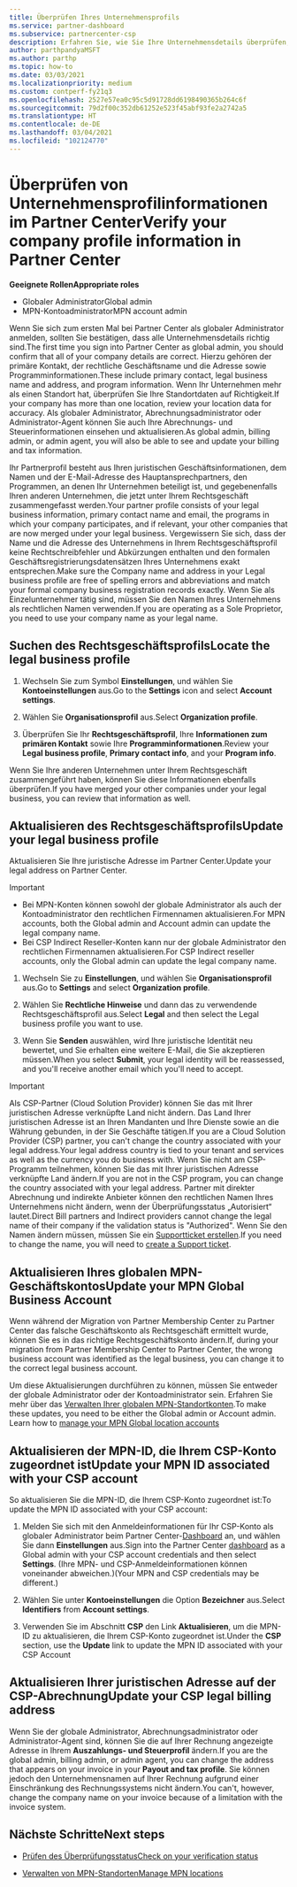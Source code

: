 ```yaml
---
title: Überprüfen Ihres Unternehmensprofils
ms.service: partner-dashboard
ms.subservice: partnercenter-csp
description: Erfahren Sie, wie Sie Ihre Unternehmensdetails überprüfen, z. B. den primären Kontakt-, die Adresse und Programminformationen. Sie können auch ihre rechtlichen Adressen und Abrechnungsadressen aktualisieren.
author: parthpandyaMSFT
ms.author: parthp
ms.topic: how-to
ms.date: 03/03/2021
ms.localizationpriority: medium
ms.custom: contperf-fy21q3
ms.openlocfilehash: 2527e57ea0c95c5d91728dd6198490365b264c6f
ms.sourcegitcommit: 79d2f00c352db61252e523f45abf93fe2a2742a5
ms.translationtype: HT
ms.contentlocale: de-DE
ms.lasthandoff: 03/04/2021
ms.locfileid: "102124770"
---
```

# <a name="verify-your-company-profile-information-in-partner-center"></a><span data-ttu-id="0e857-104">Überprüfen von Unternehmensprofilinformationen im Partner Center</span><span class="sxs-lookup"><span data-stu-id="0e857-104">Verify your company profile information in Partner Center</span></span>

<span data-ttu-id="0e857-105">**Geeignete Rollen**</span><span class="sxs-lookup"><span data-stu-id="0e857-105">**Appropriate roles**</span></span>

- <span data-ttu-id="0e857-106">Globaler Administrator</span><span class="sxs-lookup"><span data-stu-id="0e857-106">Global admin</span></span>
- <span data-ttu-id="0e857-107">MPN-Kontoadministrator</span><span class="sxs-lookup"><span data-stu-id="0e857-107">MPN account admin</span></span>

<span data-ttu-id="0e857-108">Wenn Sie sich zum ersten Mal bei Partner Center als globaler Administrator anmelden, sollten Sie bestätigen, dass alle Unternehmensdetails richtig sind.</span><span class="sxs-lookup"><span data-stu-id="0e857-108">The first time you sign into Partner Center as global admin, you should confirm that all of your company details are correct.</span></span> <span data-ttu-id="0e857-109">Hierzu gehören der primäre Kontakt, der rechtliche Geschäftsname und die Adresse sowie Programminformationen.</span><span class="sxs-lookup"><span data-stu-id="0e857-109">These include primary contact, legal business name and address, and program information.</span></span> <span data-ttu-id="0e857-110">Wenn Ihr Unternehmen mehr als einen Standort hat, überprüfen Sie Ihre Standortdaten auf Richtigkeit.</span><span class="sxs-lookup"><span data-stu-id="0e857-110">If your company has more than one location, review your location data for accuracy.</span></span> <span data-ttu-id="0e857-111">Als globaler Administrator, Abrechnungsadministrator oder Administrator-Agent können Sie auch Ihre Abrechnungs- und Steuerinformationen einsehen und aktualisieren.</span><span class="sxs-lookup"><span data-stu-id="0e857-111">As global admin, billing admin, or admin agent, you will also be able to see and update your billing and tax information.</span></span>

<span data-ttu-id="0e857-112">Ihr Partnerprofil besteht aus Ihren juristischen Geschäftsinformationen, dem Namen und der E-Mail-Adresse des Hauptansprechpartners, den Programmen, an denen Ihr Unternehmen beteiligt ist, und gegebenenfalls Ihren anderen Unternehmen, die jetzt unter Ihrem Rechtsgeschäft zusammengefasst werden.</span><span class="sxs-lookup"><span data-stu-id="0e857-112">Your partner profile consists of your legal business information, primary contact name and email, the programs in which your company participates, and if relevant, your other companies that are now merged under your legal business.</span></span> <span data-ttu-id="0e857-113">Vergewissern Sie sich, dass der Name und die Adresse des Unternehmens in Ihrem Rechtsgeschäftsprofil keine Rechtschreibfehler und Abkürzungen enthalten und den formalen Geschäftsregistrierungsdatensätzen Ihres Unternehmens exakt entsprechen.</span><span class="sxs-lookup"><span data-stu-id="0e857-113">Make sure the Company name and address in your Legal business profile are free of spelling errors and abbreviations and match your formal company business registration records exactly.</span></span> <span data-ttu-id="0e857-114">Wenn Sie als Einzelunternehmer tätig sind, müssen Sie den Namen Ihres Unternehmens als rechtlichen Namen verwenden.</span><span class="sxs-lookup"><span data-stu-id="0e857-114">If you are operating as a Sole Proprietor, you need to use your company name as your legal name.</span></span>



## <a name="locate-the-legal-business-profile"></a><span data-ttu-id="0e857-115">Suchen des Rechtsgeschäftsprofils</span><span class="sxs-lookup"><span data-stu-id="0e857-115">Locate the legal business profile</span></span>

1. <span data-ttu-id="0e857-116">Wechseln Sie zum Symbol **Einstellungen**, und wählen Sie **Kontoeinstellungen** aus.</span><span class="sxs-lookup"><span data-stu-id="0e857-116">Go to the **Settings** icon and select **Account settings**.</span></span>
 
1. <span data-ttu-id="0e857-117">Wählen Sie **Organisationsprofil** aus.</span><span class="sxs-lookup"><span data-stu-id="0e857-117">Select **Organization profile**.</span></span> 

2. <span data-ttu-id="0e857-118">Überprüfen Sie Ihr **Rechtsgeschäftsprofil**, Ihre **Informationen zum primären Kontakt** sowie Ihre **Programminformationen**.</span><span class="sxs-lookup"><span data-stu-id="0e857-118">Review your **Legal business profile**, **Primary contact info**, and your **Program info**.</span></span>

<span data-ttu-id="0e857-119">Wenn Sie Ihre anderen Unternehmen unter Ihrem Rechtsgeschäft zusammengeführt haben, können Sie diese Informationen ebenfalls überprüfen.</span><span class="sxs-lookup"><span data-stu-id="0e857-119">If you have merged your other companies under your legal business, you can review that information as well.</span></span> 

## <a name="update-your-legal-business-profile"></a><span data-ttu-id="0e857-120">Aktualisieren des Rechtsgeschäftsprofils</span><span class="sxs-lookup"><span data-stu-id="0e857-120">Update your legal business profile</span></span>

<span data-ttu-id="0e857-121">Aktualisieren Sie Ihre juristische Adresse im Partner Center.</span><span class="sxs-lookup"><span data-stu-id="0e857-121">Update your legal address on Partner Center.</span></span>

>[!Important]
>- <span data-ttu-id="0e857-122">Bei MPN-Konten können sowohl der globale Administrator als auch der Kontoadministrator den rechtlichen Firmennamen aktualisieren.</span><span class="sxs-lookup"><span data-stu-id="0e857-122">For MPN accounts, both the Global admin and Account admin can update the legal company name.</span></span>
>- <span data-ttu-id="0e857-123">Bei CSP Indirect Reseller-Konten kann nur der globale Administrator den rechtlichen Firmennamen aktualisieren.</span><span class="sxs-lookup"><span data-stu-id="0e857-123">For CSP Indirect reseller accounts, only the Global admin can update the legal company name.</span></span> 

1. <span data-ttu-id="0e857-124">Wechseln Sie zu **Einstellungen**, und wählen Sie **Organisationsprofil** aus.</span><span class="sxs-lookup"><span data-stu-id="0e857-124">Go to **Settings** and select **Organization profile**.</span></span>

2. <span data-ttu-id="0e857-125">Wählen Sie **Rechtliche Hinweise** und dann das zu verwendende Rechtsgeschäftsprofil aus.</span><span class="sxs-lookup"><span data-stu-id="0e857-125">Select **Legal**  and then select the Legal business profile you want to use.</span></span>
 
1. <span data-ttu-id="0e857-126">Wenn Sie **Senden** auswählen, wird Ihre juristische Identität neu bewertet, und Sie erhalten eine weitere E-Mail, die Sie akzeptieren müssen.</span><span class="sxs-lookup"><span data-stu-id="0e857-126">When you select **Submit**, your legal identity will be reassessed, and you'll receive another email which you'll need to accept.</span></span>

>[!Important]
><span data-ttu-id="0e857-127">Als CSP-Partner (Cloud Solution Provider) können Sie das mit Ihrer juristischen Adresse verknüpfte Land nicht ändern. Das Land Ihrer juristischen Adresse ist an Ihren Mandanten und Ihre Dienste sowie an die Währung gebunden, in der Sie Geschäfte tätigen.</span><span class="sxs-lookup"><span data-stu-id="0e857-127">If you are a Cloud Solution Provider (CSP) partner, you can't change the country associated with your legal address.Your legal address country is tied to your tenant and services as well as the currency you do business with.</span></span> <span data-ttu-id="0e857-128">Wenn Sie nicht am CSP-Programm teilnehmen, können Sie das mit Ihrer juristischen Adresse verknüpfte Land ändern.</span><span class="sxs-lookup"><span data-stu-id="0e857-128">If you are not in the CSP program, you can change the country associated with your legal address.</span></span> <span data-ttu-id="0e857-129">Partner mit direkter Abrechnung und indirekte Anbieter können den rechtlichen Namen Ihres Unternehmens nicht ändern, wenn der Überprüfungsstatus „Autorisiert“ lautet.</span><span class="sxs-lookup"><span data-stu-id="0e857-129">Direct Bill partners and Indirect providers cannot change the legal name of their company if the validation status is "Authorized".</span></span> <span data-ttu-id="0e857-130">Wenn Sie den Namen ändern müssen, müssen Sie ein [Supportticket erstellen](https://partner.microsoft.com/dashboard/support/servicerequests/create?stage=2&topicid=eb74583c-61b3-2124-bffc-00920e0ae772).</span><span class="sxs-lookup"><span data-stu-id="0e857-130">If you need to change the name, you will need to [create a Support ticket](https://partner.microsoft.com/dashboard/support/servicerequests/create?stage=2&topicid=eb74583c-61b3-2124-bffc-00920e0ae772).</span></span>



## <a name="update-your-mpn-global-business-account"></a><span data-ttu-id="0e857-131">Aktualisieren Ihres globalen MPN-Geschäftskontos</span><span class="sxs-lookup"><span data-stu-id="0e857-131">Update your MPN Global Business Account</span></span>

<span data-ttu-id="0e857-132">Wenn während der Migration von Partner Membership Center zu Partner Center das falsche Geschäftskonto als Rechtsgeschäft ermittelt wurde, können Sie es in das richtige Rechtsgeschäftskonto ändern.</span><span class="sxs-lookup"><span data-stu-id="0e857-132">If, during your migration from Partner Membership Center to Partner Center, the wrong business account was identified as the legal business, you can change it to the correct legal business account.</span></span>

<span data-ttu-id="0e857-133">Um diese Aktualisierungen durchführen zu können, müssen Sie entweder der globale Administrator oder der Kontoadministrator sein. Erfahren Sie mehr über das [Verwalten Ihrer globalen MPN-Standortkonten](manage-locations.md).</span><span class="sxs-lookup"><span data-stu-id="0e857-133">To make these updates, you need to be either the Global admin or Account admin. Learn how to [manage your MPN Global location accounts](manage-locations.md)</span></span>


## <a name="update-your-mpn-id-associated-with-your-csp-account"></a><span data-ttu-id="0e857-134">Aktualisieren der MPN-ID, die Ihrem CSP-Konto zugeordnet ist</span><span class="sxs-lookup"><span data-stu-id="0e857-134">Update your MPN ID associated with your CSP account</span></span>

<span data-ttu-id="0e857-135">So aktualisieren Sie die MPN-ID, die Ihrem CSP-Konto zugeordnet ist:</span><span class="sxs-lookup"><span data-stu-id="0e857-135">To update the MPN ID associated with your CSP account:</span></span>

1. <span data-ttu-id="0e857-136">Melden Sie sich mit den Anmeldeinformationen für Ihr CSP-Konto als globaler Administrator beim Partner Center-[Dashboard](https://partner.microsoft.com/dashboard/home) an, und wählen Sie dann **Einstellungen** aus.</span><span class="sxs-lookup"><span data-stu-id="0e857-136">Sign into the Partner Center [dashboard](https://partner.microsoft.com/dashboard/home) as a Global admin with your CSP account credentials and then select **Settings**.</span></span> <span data-ttu-id="0e857-137">(Ihre MPN- und CSP-Anmeldeinformationen können voneinander abweichen.)</span><span class="sxs-lookup"><span data-stu-id="0e857-137">(Your MPN and CSP credentials may be different.)</span></span>
 
1. <span data-ttu-id="0e857-138">Wählen Sie unter **Kontoeinstellungen** die Option **Bezeichner** aus.</span><span class="sxs-lookup"><span data-stu-id="0e857-138">Select **Identifiers** from **Account settings**.</span></span>

1. <span data-ttu-id="0e857-139">Verwenden Sie im Abschnitt **CSP** den Link **Aktualisieren**, um die MPN-ID zu aktualisieren, die Ihrem CSP-Konto zugeordnet ist.</span><span class="sxs-lookup"><span data-stu-id="0e857-139">Under the **CSP** section, use the **Update** link to update the MPN ID associated with your CSP Account</span></span> 


## <a name="update-your-csp-legal-billing-address"></a><span data-ttu-id="0e857-140">Aktualisieren Ihrer juristischen Adresse auf der CSP-Abrechnung</span><span class="sxs-lookup"><span data-stu-id="0e857-140">Update your CSP legal billing address</span></span>

<span data-ttu-id="0e857-141">Wenn Sie der globale Administrator, Abrechnungsadministrator oder Administrator-Agent sind, können Sie die auf Ihrer Rechnung angezeigte Adresse in Ihrem **Auszahlungs- und Steuerprofil** ändern.</span><span class="sxs-lookup"><span data-stu-id="0e857-141">If you are the global admin, billing admin, or admin agent, you can change the address that appears on your invoice in your **Payout and tax profile**.</span></span> <span data-ttu-id="0e857-142">Sie können jedoch den Unternehmensnamen auf Ihrer Rechnung aufgrund einer Einschränkung des Rechnungssystems nicht ändern.</span><span class="sxs-lookup"><span data-stu-id="0e857-142">You can't, however, change the company name on your invoice because of a limitation with the invoice system.</span></span>



## <a name="next-steps"></a><span data-ttu-id="0e857-143">Nächste Schritte</span><span class="sxs-lookup"><span data-stu-id="0e857-143">Next steps</span></span>

- [<span data-ttu-id="0e857-144">Prüfen des Überprüfungsstatus</span><span class="sxs-lookup"><span data-stu-id="0e857-144">Check on your verification status</span></span>](verification-responses.md)

- [<span data-ttu-id="0e857-145">Verwalten von MPN-Standorten</span><span class="sxs-lookup"><span data-stu-id="0e857-145">Manage MPN locations</span></span>](manage-locations.md)
